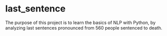 # last_sentence
The purpose of this project is to learn the basics of NLP with Python, by analyzing last sentences pronounced from 560 people sentenced to death.

